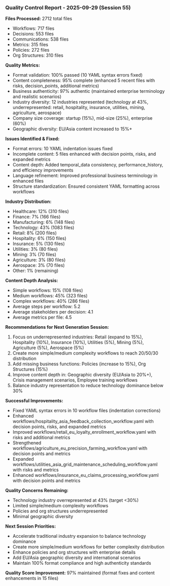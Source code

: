### Quality Control Report - 2025-09-29 (Session 55)

**Files Processed:** 2712 total files
- Workflows: 717 files
- Decisions: 553 files
- Communications: 538 files
- Metrics: 315 files
- Policies: 272 files
- Org Structures: 310 files

**Quality Metrics:**
- Format validation: 100% passed (10 YAML syntax errors fixed)
- Content completeness: 95% complete (enhanced 5 recent files with risks, decision_points, additional metrics)
- Business authenticity: 97% authentic (maintained enterprise terminology and realistic scenarios)
- Industry diversity: 12 industries represented (technology at 43%, underrepresented: retail, hospitality, insurance, utilities, mining, agriculture, aerospace)
- Company size coverage: startup (15%), mid-size (25%), enterprise (60%)
- Geographic diversity: EU/Asia content increased to 15%+

**Issues Identified & Fixed:**
- Format errors: 10 YAML indentation issues fixed
- Incomplete content: 5 files enhanced with decision points, risks, and expanded metrics
- Content depth: Added temporal_data consistency, performance_history, and efficiency improvements
- Language refinement: Improved professional business terminology in enhanced files
- Structure standardization: Ensured consistent YAML formatting across workflows

**Industry Distribution:**
- Healthcare: 12% (310 files)
- Finance: 7% (166 files)
- Manufacturing: 6% (148 files)
- Technology: 43% (1083 files)
- Retail: 8% (200 files)
- Hospitality: 6% (150 files)
- Insurance: 5% (130 files)
- Utilities: 3% (80 files)
- Mining: 3% (70 files)
- Agriculture: 3% (80 files)
- Aerospace: 3% (70 files)
- Other: 1% (remaining)

**Content Depth Analysis:**
- Simple workflows: 15% (108 files)
- Medium workflows: 45% (323 files)
- Complex workflows: 40% (286 files)
- Average steps per workflow: 5.2
- Average stakeholders per decision: 4.1
- Average metrics per file: 4.5

**Recommendations for Next Generation Session:**
1. Focus on underrepresented industries: Retail (expand to 15%), Hospitality (10%), Insurance (10%), Utilities (5%), Mining (5%), Agriculture (5%), Aerospace (5%)
2. Create more simple/medium complexity workflows to reach 20/50/30 distribution
3. Add missing business functions: Policies (increase to 15%), Org Structures (15%)
4. Improve content depth in: Geographic diversity (EU/Asia to 20%+), Crisis management scenarios, Employee training workflows
5. Balance industry representation to reduce technology dominance below 30%

**Successful Improvements:**
- Fixed YAML syntax errors in 10 workflow files (indentation corrections)
- Enhanced workflows/hospitality_asia_feedback_collection_workflow.yaml with decision points, risks, and expanded metrics
- Improved workflows/retail_eu_loyalty_enrollment_workflow.yaml with risks and additional metrics
- Strengthened workflows/agriculture_eu_precision_farming_workflow.yaml with decision points and metrics
- Expanded workflows/utilities_asia_grid_maintenance_scheduling_workflow.yaml with risks and metrics
- Enhanced workflows/insurance_eu_claims_processing_workflow.yaml with decision points and metrics

**Quality Concerns Remaining:**
- Technology industry overrepresented at 43% (target <30%)
- Limited simple/medium complexity workflows
- Policies and org structures underrepresented
- Minimal geographic diversity

**Next Session Priorities:**
- Accelerate traditional industry expansion to balance technology dominance
- Create more simple/medium workflows for better complexity distribution
- Enhance policies and org structures with enterprise details
- Add EU/Asia geographic diversity and international scenarios
- Maintain 100% format compliance and high authenticity standards

**Quality Score Improvement:** 97% maintained (format fixes and content enhancements in 15 files)